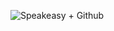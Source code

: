 ![Speakeasy + Github](https://user-images.githubusercontent.com/6267663/179844743-b88dab4c-3f71-482e-8446-b0c987bdf92a.png)
